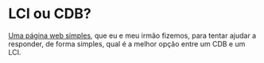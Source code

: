 # LCI ou CDB?

[Uma página web simples]( elissonmichael.github.io/krishynan/), que eu e meu irmão fizemos, para tentar ajudar a responder, de forma simples, qual é a melhor opção entre um CDB e um LCI.
